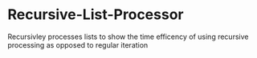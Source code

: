 # Recursive-List-Processor

Recursivley processes lists to show the time efficency of using recursive processing as opposed to regular iteration
